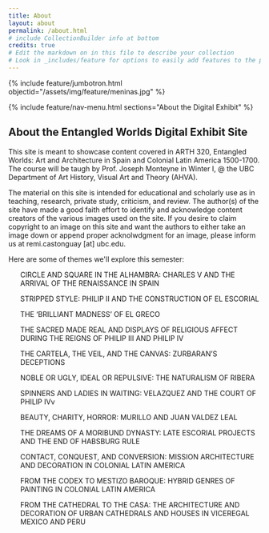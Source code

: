 ```yaml
---
title: About
layout: about
permalink: /about.html
# include CollectionBuilder info at bottom
credits: true
# Edit the markdown on in this file to describe your collection
# Look in _includes/feature for options to easily add features to the page
---
```


{% include feature/jumbotron.html objectid="/assets/img/feature/meninas.jpg" %}

{% include feature/nav-menu.html sections="About the Digital Exhibit" %}

## About the Entangled Worlds Digital Exhibit Site

This site is meant to showcase content covered in ARTH 320, Entangled Worlds: Art and Architecture in Spain and Colonial Latin America 1500-1700. The course will be taugh by Prof. Joseph Monteyne in Winter I, @ the UBC Department of Art History, Visual Art and Theory (AHVA).

The material on this site is intended for educational and scholarly use as in teaching, research, private study, criticism, and review. The author(s) of the site have made a good faith effort to identify and acknowledge content creators of the various images used on the site. If you desire to claim copyright to an image on this site and want the authors to either take an image down or append proper acknolwdgment for an image, please inform us at remi.castonguay [at] ubc.edu.

Here are some of themes we'll explore this semester:

<ul>CIRCLE AND SQUARE IN THE ALHAMBRA: CHARLES V AND THE ARRIVAL OF THE RENAISSANCE IN SPAIN</ul>
<ul>STRIPPED STYLE: PHILIP II AND THE CONSTRUCTION OF EL ESCORIAL</ul>
<ul>THE ‘BRILLIANT MADNESS’ OF EL GRECO</ul>
<ul>THE SACRED MADE REAL AND DISPLAYS OF RELIGIOUS AFFECT DURING THE REIGNS OF PHILIP III AND PHILIP IV</ul>
<ul>THE CARTELA, THE VEIL, AND THE CANVAS: ZURBARAN’S DECEPTIONS</ul>
<ul>NOBLE OR UGLY, IDEAL OR REPULSIVE: THE NATURALISM OF RIBERA</ul>
<ul>SPINNERS AND LADIES IN WAITING: VELAZQUEZ AND THE COURT OF PHILIP IVv</ul>
<ul>BEAUTY, CHARITY, HORROR: MURILLO AND JUAN VALDEZ LEAL</ul>
<ul>THE DREAMS OF A MORIBUND DYNASTY: LATE ESCORIAL PROJECTS AND THE END OF HABSBURG RULE</ul>
<ul>CONTACT, CONQUEST, AND CONVERSION: MISSION ARCHITECTURE AND DECORATION IN COLONIAL LATIN AMERICA</ul>
<ul>FROM THE CODEX TO MESTIZO BAROQUE: HYBRID GENRES OF PAINTING IN COLONIAL LATIN AMERICA</ul>
<ul>FROM THE CATHEDRAL TO THE CASA: THE ARCHITECTURE AND DECORATION OF URBAN CATHEDRALS AND HOUSES IN VICEREGAL MEXICO AND PERU</ul>

